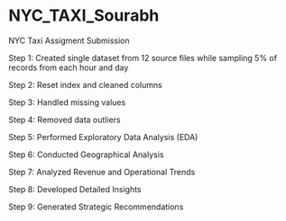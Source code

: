 # NYC_TAXI_Sourabh

NYC Taxi Assigment Submission

Step 1: Created single dataset from 12 source files while sampling 5% of records from each hour and day

Step 2: Reset index and cleaned columns

Step 3: Handled missing values

Step 4: Removed data outliers

Step 5: Performed Exploratory Data Analysis (EDA)

Step 6: Conducted Geographical Analysis

Step 7: Analyzed Revenue and Operational Trends

Step 8: Developed Detailed Insights

Step 9: Generated Strategic Recommendations
